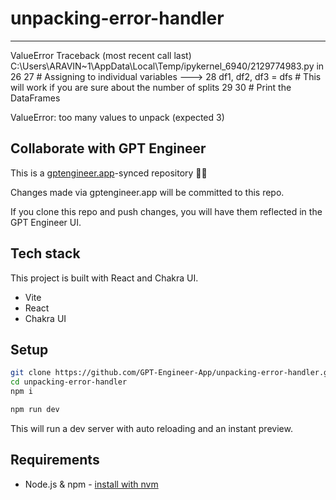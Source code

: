 # unpacking-error-handler

---------------------------------------------------------------------------
ValueError                                Traceback (most recent call last)
C:\Users\ARAVIN~1\AppData\Local\Temp/ipykernel_6940/2129774983.py in <module>
     26 
     27 # Assigning to individual variables
---> 28 df1, df2, df3 = dfs  # This will work if you are sure about the number of splits
     29 
     30 # Print the DataFrames

ValueError: too many values to unpack (expected 3)

## Collaborate with GPT Engineer

This is a [gptengineer.app](https://gptengineer.app)-synced repository 🌟🤖

Changes made via gptengineer.app will be committed to this repo.

If you clone this repo and push changes, you will have them reflected in the GPT Engineer UI.

## Tech stack

This project is built with React and Chakra UI.

- Vite
- React
- Chakra UI

## Setup

```sh
git clone https://github.com/GPT-Engineer-App/unpacking-error-handler.git
cd unpacking-error-handler
npm i
```

```sh
npm run dev
```

This will run a dev server with auto reloading and an instant preview.

## Requirements

- Node.js & npm - [install with nvm](https://github.com/nvm-sh/nvm#installing-and-updating)
